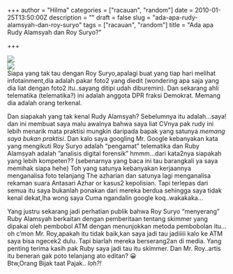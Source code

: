 +++
author = "Hilma"
categories = ["racauan", "random"]
date = 2010-01-25T13:50:00Z
description = ""
draft = false
slug = "ada-apa-rudy-alamsyah-dan-roy-suryo"
tags = ["racauan", "random"]
title = "Ada apa Rudy Alamsyah dan Roy Suryo?"

+++

[![](https://i0.wp.com/1.bp.blogspot.com/_ft2guLgJppw/S11OFGx5_9I/AAAAAAAAADA/mXiaCvgZ4Jw/s200/ruby-1_1017_f_517.jpg?w=780)](https://i1.wp.com/1.bp.blogspot.com/_ft2guLgJppw/S11OFGx5_9I/AAAAAAAAADA/mXiaCvgZ4Jw/s1600-h/ruby-1_1017_f_517.jpg)  
[![](https://i2.wp.com/3.bp.blogspot.com/_ft2guLgJppw/S11OEuAFi8I/AAAAAAAAAC4/wI9K7Q4zCok/s200/roy_suryo_027.jpg?w=780)](https://i2.wp.com/3.bp.blogspot.com/_ft2guLgJppw/S11OEuAFi8I/AAAAAAAAAC4/wI9K7Q4zCok/s1600-h/roy_suryo_027.jpg)  
 Siapa yang tak tau dengan Roy Suryo,apalagi buat yang tiap hari melihat infotainment,dia adalah pakar foto2 yang diedit (wondering apa saja yang dia liat dengan foto2 itu..sayang ditipi udah diburemin). Dan sekarang ahli telematika (telematika?) ini adalah anggota DPR fraksi Demokrat. Memang dia adalah orang terkenal.

Dan siapakah yang tak kenal Rudy Alamsyah? Sebelumnya itu adalah…saya! dan ini membuat saya malu awalnya bahwa saya liat CVnya pak rudy ini lebih menarik mata praktisi mungkin daripada bapak yang satunya *memang saya bukan praktisi*. Dan kalo saya googling Mr. Google kebanyakan kata yang mengikuti Roy Suryo adalah “pengamat” telematika dan Ruby Alamsyah adalah ”analisis digital forensik” hmmm…dari kata2nya siapakah yang lebih kompeten?? (sebenarnya yang baca ini tau barangkali ya saya memihak siapa hehe) Toh yang satunya kebanyakan kerjaannya menganalisa foto telanjang The azharian dan satunya lagi menganalisa rekaman suara Antasari Azhar or kasus2 kepolisian. Tapi terlepas dari semua itu saya bukanlah ponakan dari mereka berdua sehingga saya tidak kenal dekat,lha wong saya Cuma ngandalin google koq..wakakaka…

Yang justru sekarang jadi perhatian publik bahwa Roy Suryo “menyerang” Ruby Alamsyah berkaitan dengan pemberitaan tentang skimmer yang dipakai oleh pembobol ATM dengan menunjokkan metoda pembobolan itu…oh c’mon Mr. Roy,apakah itu tidak baik,kan saya jadi tau jadiiiii kalo ke ATM saya bisa ngecek2 dulu. Tapi biarlah mereka berserang2an di media. Yang penting terima kasih pak Ruby saya jadi tau itu skimmer. Dan Mr. Roy..artis itu beneran gak poto telanjang ato editan? 😀  
 Btw,Orang Bijak taat Pajak.. *loh?!*

